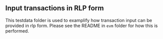 ## Input transactions in RLP form

This testdata folder is used to examplify how transaction input can be provided in rlp form. Please see the README
in `evm` folder for how this is performed. 
